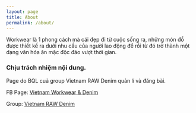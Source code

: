 ```yaml
---
layout: page
title: About
permalink: /about/
---
```


Workwear là 1 phong cách mà cái đẹp đi từ cuộc sống ra, những món đồ được thiết kế ra dưới nhu cầu của người lao động để rồi từ đó trở thành một dạng văn hóa ăn mặc độc đáo vượt thời gian.

### Chịu trách nhiệm nội dung.

Page do BQL cuả group Vietnam RAW Denim quản lí và đăng bài.

FB Page: [Vietnam Workwear & Denim](https://www.facebook.com/VietnamWorkwearAndDenim/)

Group: [Vietnam RAW Denim](https://www.facebook.com/groups/VietnamRAWdenim/)
